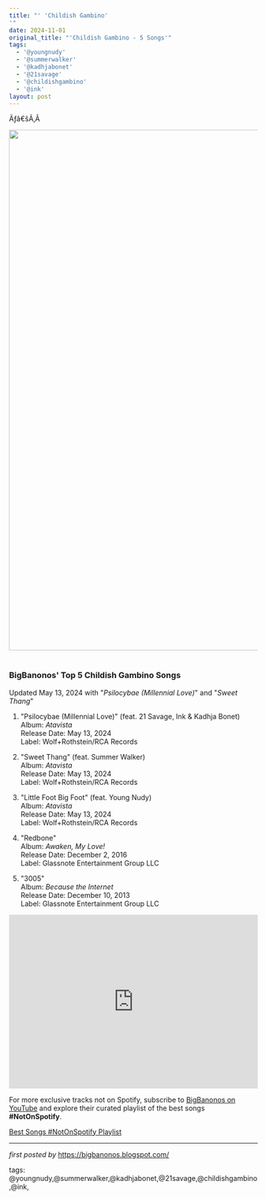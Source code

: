 ```yaml
---
title: "' 'Childish Gambino'
'"
date: 2024-11-01
original_title: "'Childish Gambino - 5 Songs'"
tags:
  - '@youngnudy'
  - '@summerwalker'
  - '@kadhjabonet'
  - '@21savage'
  - '@childishgambino'
  - '@ink'
layout: post
---
```

<p>Ãƒâ€šÃ‚Â </p><div class="separator" ><a href="https://www.rollingstone.com/wp-content/uploads/2024/07/childish-gambino-album-is-here.jpg?w=1581&h=1054&crop=1" imageanchor="1"><img border="0" data-original-height="1054" data-original-width="1581" height="1054" src="https://www.rollingstone.com/wp-content/uploads/2024/07/childish-gambino-album-is-here.jpg?w=1581&h=1054&crop=1" width="1581" /></a></div><br /><p></p>
<h3><strong>BigBanonos' Top 5 Childish Gambino Songs</strong></h3>
<p>Updated May 13, 2024 with "<i>Psilocybae (Millennial Love)</i>" and "<i>Sweet Thang</i>"</p> <ol> <li><p>"Psilocybae (Millennial Love)" (feat. 21 Savage, Ink & Kadhja Bonet)<br />Album: <em>Atavista</em><br />Release Date: May 13, 2024<br />Label: Wolf+Rothstein/RCA Records<br /></p></li> <li><p>"Sweet Thang" (feat. Summer Walker)<br />Album: <em>Atavista</em><br />Release Date: May 13, 2024<br />Label: Wolf+Rothstein/RCA Records<br /></p></li> <li><p>"Little Foot Big Foot" (feat. Young Nudy)<br />Album: <em>Atavista</em><br />Release Date: May 13, 2024<br />Label: Wolf+Rothstein/RCA Records<br /></p></li> <li><p>"Redbone"<br />Album: <em>Awaken, My Love!</em><br />Release Date: December 2, 2016<br />Label: Glassnote Entertainment Group LLC<br /></p></li> <li><p>"3005"<br />Album: <em>Because the Internet</em><br />Release Date: December 10, 2013<br />Label: Glassnote Entertainment Group LLC<br /></p></li>
</ol> <iframe allow="autoplay; clipboard-write; encrypted-media; fullscreen; picture-in-picture" allowfullscreen="" frameborder="0" height="352" loading="lazy" src="https://open.spotify.com/embed/playlist/6ijPxHcWEL7V06sua3TZJE?utm_source=generator" width="100%"></iframe> 

<!--Subscribe and Playlist Links-->
<div>
    <p>For more exclusive tracks not on Spotify, subscribe to <a href="https://www.youtube.com/@BigBanonos" target="_blank">BigBanonos on YouTube</a> and explore their curated playlist of the best songs <strong>#NotOnSpotify</strong>.</p>
    <p><a href="https://www.youtube.com/playlist?list=PLtuNtuTatqI0kFahUCbtbfenC_ET5O_tr" target="_blank">Best Songs #NotOnSpotify Playlist<br /></a></p></div>

<hr />

<p><em>first posted by</em> <a href="https://bigbanonos.blogspot.com/" rel="noopener" target="_new">https://bigbanonos.blogspot.com/</a></p>

<p>tags: @youngnudy,@summerwalker,@kadhjabonet,@21savage,@childishgambino,@ink,</p>
